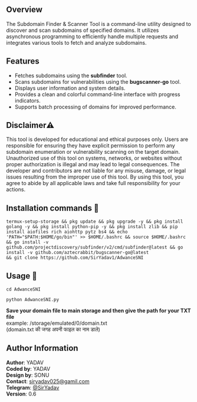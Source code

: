 ## Overview

The Subdomain Finder & Scanner Tool is a command-line utility designed to discover and scan subdomains of specified domains. It utilizes asynchronous programming to efficiently handle multiple requests and integrates various tools to fetch and analyze subdomains.

## Features

- Fetches subdomains using the **subfinder** tool.
- Scans subdomains for vulnerabilities using the **bugscanner-go** tool.
- Displays user information and system details.
- Provides a clean and colorful command-line interface with progress indicators.
- Supports batch processing of domains for improved performance.

## Disclaimer⚠️
This tool is developed for educational and ethical purposes only. Users are responsible for ensuring they have explicit permission to perform any subdomain enumeration or vulnerability scanning on the target domain. Unauthorized use of this tool on systems, networks, or websites without proper authorization is illegal and may lead to legal consequences. The developer and contributors are not liable for any misuse, damage, or legal issues resulting from the improper use of this tool. By using this tool, you agree to abide by all applicable laws and take full responsibility for your actions.

## Installation commands 🔗
```shell
termux-setup-storage && pkg update && pkg upgrade -y && pkg install golang -y && pkg install python-pip -y && pkg install zlib && pip install aiofiles rich aiohttp pytz bs4 && echo 'PATH="$PATH:$HOME/go/bin"' >> $HOME/.bashrc && source $HOME/.bashrc && go install -v github.com/projectdiscovery/subfinder/v2/cmd/subfinder@latest && go install -v github.com/aztecrabbit/bugscanner-go@latest
&& git clone https://github.com/SirYadav1/AdwanceSNI
```

## Usage 📌
 ```shell
cd AdwanceSNI
```

```shell
python AdwanceSNI.py
```
<b> Save your domain file to main storage and then give the path for your TXT file
</b><br>
example: /storage/emulated/0/domain.txt<br>
(domain.txt की जगह अपनी फाइल का नाम डाले)


## Author Information

**Author**: YADAV  
**Coded by**: YADAV  
**Design by**: SONU<br>
**Contact**: siryadav025@gamil.com<br>
**Telegram**: [@SirYadav](https://t.me/SirYadav)  
**Version**: 0.6
